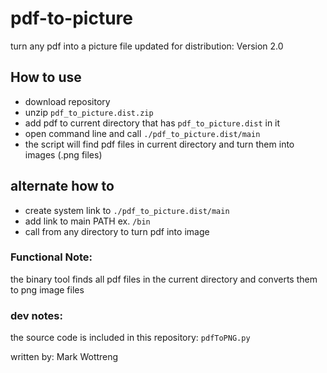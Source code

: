 # pdf-to-picture
turn any pdf into a picture file
updated for distribution: Version 2.0

## How to use
* download repository
* unzip `pdf_to_picture.dist.zip`
* add pdf to current directory that has `pdf_to_picture.dist` in it
* open command line and call `./pdf_to_picture.dist/main`
* the script will find pdf files in current directory and turn them into images (.png files)

## alternate how to
* create system link to `./pdf_to_picture.dist/main` 
* add link to main PATH ex. `/bin`
* call from any directory to turn pdf into image

### Functional Note:
the binary tool finds all pdf files in the current directory and converts them to png image files

### dev notes:
the source code is included in this repository: `pdfToPNG.py`

written by: Mark Wottreng
